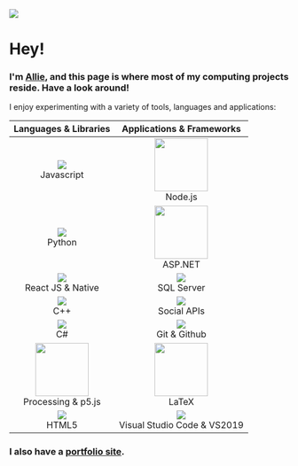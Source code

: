 <img src="https://raw.githubusercontent.com/howe-oh/howe-oh/master/assets/gif_2.gif" />

# Hey!

### I'm [Allie][portfolio], and this page is where most of my computing projects reside. Have a look around!

I enjoy experimenting with a variety of tools, languages and applications:

| **Languages & Libraries** | **Applications & Frameworks**  |
| :-----------------:       | :---------------------------:  |
| <img src="https://img.icons8.com/color/96/000000/javascript.png"/><br> Javascript          | <img width=96px src="https://bit.ly/2YFm5ZX"/><br> Node.js |
| <img src="https://img.icons8.com/color/96/000000/python.png"/><br> Python                  | <img width=96px src="https://bit.ly/32wHFkj"/><br>ASP.NET  |
| <img src="https://img.icons8.com/color/96/000000/react-native.png"/><br> React JS & Native | <img src="https://img.icons8.com/color/96/000000/microsoft-sql-server.png"/><br> SQL Server                     |
| <img src="https://img.icons8.com/color/96/000000/c-plus-plus-logo.png"/><br> C++           | <img src="https://img.icons8.com/color/96/000000/twitter.png"/><br> Social APIs                    |
| <img src="https://img.icons8.com/color/96/000000/c-sharp-logo.png"/><br> C#                | <img src="https://img.icons8.com/fluent/96/000000/github.png"/><br> Git & Github                   |
| <img width=96px src="https://bit.ly/3jpTlMv"/><br> Processing & p5.js                      | <img width=96px src="https://bit.ly/2YGvcd0"/><br> LaTeX                          |
| <img src="https://img.icons8.com/color/96/000000/html-5.png"/><br> HTML5                   | <img src="https://img.icons8.com/fluent/96/000000/visual-studio-code-2019.png"/><br> Visual Studio Code & VS2019    |


### I also have a [portfolio site][portfolio].

[portfolio]: https://ah-pf.co.uk

